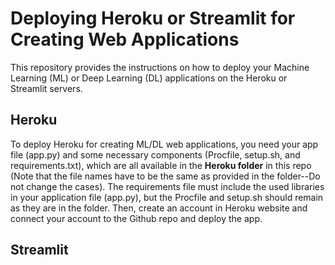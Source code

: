 # Deploying Heroku or Streamlit for Creating Web Applications
This repository provides the instructions on how to deploy your Machine Learning (ML) or Deep Learning (DL) applications on the Heroku or Streamlit servers. 
## Heroku
To deploy Heroku for creating ML/DL web applications, you need your app file (app.py) and some necessary components (Procfile, setup.sh, and requirements.txt), which are all available in the **Heroku folder** in this repo (Note that the file names have to be the same as provided in the folder--Do not change the cases). The requirements file must include the used libraries in your application file (app.py), but the Procfile and setup.sh should remain as they are in the folder. Then, create an account in Heroku website and connect your account to the Github repo and deploy the app. 

## Streamlit
